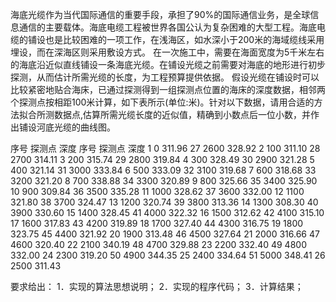 海底光缆作为当代国际通信的重要手段，承担了90%的国际通信业务，是全球信息通信的主要载体。海底电缆工程被世界各国公认为复杂困难的大型工程。海底电缆的铺设也是比较困难的一项工作，在浅海区，如水深小于200米的海域缆线采用埋设，而在深海区则采用敷设方式。
在一次施工中，需要在海面宽度为5千米左右的海底沿近似直线铺设一条海底光缆。在铺设光缆之前需要对海底的地形进行初步探测，从而估计所需光缆的长度，为工程预算提供依据。
假设光缆在铺设时可以比较紧密地贴合海床，已通过探测得到一组探测点位置的海床的深度数据，相邻两个探测点按相距100米计算，如下表所示(单位:米)。针对以下数据，请用合适的方法拟合所测数据点,估算所需光缆长度的近似值，精确到小数点后一位小数，并作出铺设河底光缆的曲线图。

序号	探测点	深度	序号	探测点	深度
1	0	311.96	27	2600	328.92
2	100	311.10	28	2700	314.11
3	200	315.74	29	2800	319.84
4	300	328.49	30	2900	321.28
5	400	321.14	31	3000	333.84
6	500	333.09	32	3100	319.68
7	600	318.68	33	3200	321.20
8	700	338.88	34	3300	320.89
9	800	325.66	35	3400	325.90
10	900	309.84	36	3500	335.28
11	1000	328.62	37	3600	332.00
12	1100	321.80	38	3700	324.47
13	1200	320.74	39	3800	313.36
14	1300	308.30	40	3900	330.60
15	1400	328.45	41	4000	322.32
16	1500	312.62	42	4100	315.10
17	1600	317.83	43	4200	319.89
18	1700	327.40	44	4300	316.75
19	1800	323.75	45	4400	321.92
20	1900	313.48	46	4500	327.64
21	2000	316.66	47	4600	320.40
22	2100	340.19	48	4700	329.88
23	2200	332.40	49	4800	332.00
24	2300	319.20	50	4900	344.35
25	2400	334.64	51	5000	348.41
26	2500	311.43			

要求给出：
1．实现的算法思想说明；
2．实现的程序代码；
3．计算结果；
